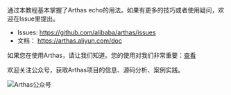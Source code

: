 通过本教程基本掌握了Arthas echo的用法。如果有更多的技巧或者使用疑问，欢迎在Issue里提出。

- Issues: https://github.com/alibaba/arthas/issues
- 文档： https://arthas.aliyun.com/doc

如果您在使用Arthas，请让我们知道。您的使用对我们非常重要：[查看](https://github.com/alibaba/arthas/issues/111)

欢迎关注公众号，获取Arthas项目的信息、源码分析、案例实践。

![Arthas公众号](../../assets/qrcode_gongzhonghao.jpg)
